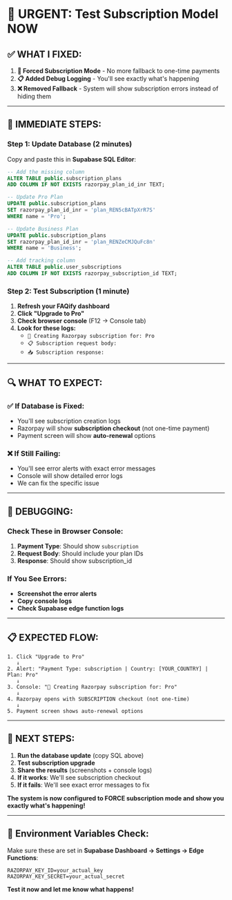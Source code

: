 # 🚨 URGENT: Test Subscription Model NOW

## ✅ **WHAT I FIXED:**

1. **🔧 Forced Subscription Mode** - No more fallback to one-time payments
2. **📋 Added Debug Logging** - You'll see exactly what's happening
3. **❌ Removed Fallback** - System will show subscription errors instead of hiding them

---

## 🚀 **IMMEDIATE STEPS:**

### **Step 1: Update Database (2 minutes)**
Copy and paste this in **Supabase SQL Editor**:

```sql
-- Add the missing column
ALTER TABLE public.subscription_plans
ADD COLUMN IF NOT EXISTS razorpay_plan_id_inr TEXT;

-- Update Pro Plan
UPDATE public.subscription_plans 
SET razorpay_plan_id_inr = 'plan_REN5cBATpXrR7S'
WHERE name = 'Pro';

-- Update Business Plan
UPDATE public.subscription_plans 
SET razorpay_plan_id_inr = 'plan_RENZeCMJQuFc8n'
WHERE name = 'Business';

-- Add tracking column
ALTER TABLE public.user_subscriptions
ADD COLUMN IF NOT EXISTS razorpay_subscription_id TEXT;
```

### **Step 2: Test Subscription (1 minute)**
1. **Refresh your FAQify dashboard**
2. **Click "Upgrade to Pro"**
3. **Check browser console** (F12 → Console tab)
4. **Look for these logs:**
   - `🚀 Creating Razorpay subscription for: Pro`
   - `📋 Subscription request body:`
   - `📥 Subscription response:`

---

## 🔍 **WHAT TO EXPECT:**

### **✅ If Database is Fixed:**
- You'll see subscription creation logs
- Razorpay will show **subscription checkout** (not one-time payment)
- Payment screen will show **auto-renewal** options

### **❌ If Still Failing:**
- You'll see error alerts with exact error messages
- Console will show detailed error logs
- We can fix the specific issue

---

## 🚨 **DEBUGGING:**

### **Check These in Browser Console:**
1. **Payment Type**: Should show `subscription`
2. **Request Body**: Should include your plan IDs
3. **Response**: Should show subscription_id

### **If You See Errors:**
- **Screenshot the error alerts**
- **Copy console logs**
- **Check Supabase edge function logs**

---

## 📋 **EXPECTED FLOW:**

```
1. Click "Upgrade to Pro"
   ↓
2. Alert: "Payment Type: subscription | Country: [YOUR_COUNTRY] | Plan: Pro"
   ↓
3. Console: "🚀 Creating Razorpay subscription for: Pro"
   ↓
4. Razorpay opens with SUBSCRIPTION checkout (not one-time)
   ↓
5. Payment screen shows auto-renewal options
```

---

## 🎯 **NEXT STEPS:**

1. **Run the database update** (copy SQL above)
2. **Test subscription upgrade** 
3. **Share the results** (screenshots + console logs)
4. **If it works**: We'll see subscription checkout
5. **If it fails**: We'll see exact error messages to fix

**The system is now configured to FORCE subscription mode and show you exactly what's happening!**

---

## 🔧 **Environment Variables Check:**

Make sure these are set in **Supabase Dashboard → Settings → Edge Functions**:
```
RAZORPAY_KEY_ID=your_actual_key
RAZORPAY_KEY_SECRET=your_actual_secret
```

**Test it now and let me know what happens!**
